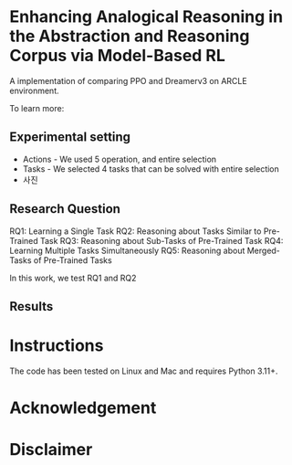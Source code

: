 # Enhancing Analogical Reasoning in the Abstraction and Reasoning Corpus via Model-Based RL
A implementation of comparing PPO and Dreamerv3 on ARCLE environment.

To learn more:

## Experimental setting
- Actions - We used 5 operation, and entire selection
- Tasks - We selected 4 tasks that can be solved with entire selection
- 사진

## Research Question

 RQ1: Learning a Single Task
 RQ2: Reasoning about Tasks Similar to Pre-Trained Task
 RQ3: Reasoning about Sub-Tasks of Pre-Trained Task
 RQ4: Learning Multiple Tasks Simultaneously 
 RQ5: Reasoning about Merged-Tasks of Pre-Trained Tasks

In this work, we test RQ1 and RQ2

## Results

# Instructions
The code has been tested on Linux and Mac and requires Python 3.11+.

# Acknowledgement

# Disclaimer
